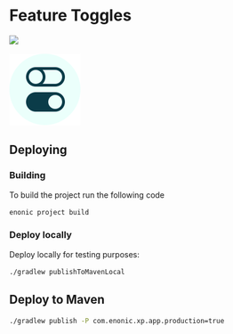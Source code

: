 # Feature Toggles


[![](https://repo.itemtest.no/api/badge/latest/releases/no/item/xp-feature-toggle)](https://repo.itemtest.no/#/releases/no/item/xp-feature-toggle)

![Feature toggle logo](src/main/resources/application.svg)

## Deploying

### Building

To build the project run the following code

```bash
enonic project build
```

### Deploy locally

Deploy locally for testing purposes:

```bash
./gradlew publishToMavenLocal
```

## Deploy to Maven

```bash
./gradlew publish -P com.enonic.xp.app.production=true
```
